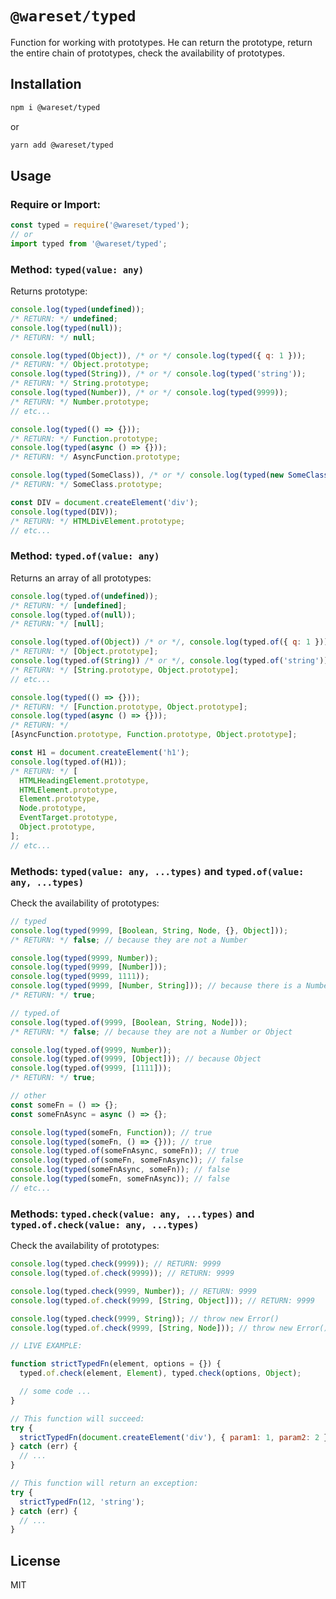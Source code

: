 # `@wareset/typed`

Function for working with prototypes.
He can return the prototype, return the entire chain of prototypes, check the availability of prototypes.

## Installation

```bash
npm i @wareset/typed
```

or

```bash
yarn add @wareset/typed
```

## Usage

### Require or Import:

```js
const typed = require('@wareset/typed');
// or
import typed from '@wareset/typed';
```

### Method: `typed(value: any)`

Returns prototype:

```js
console.log(typed(undefined));
/* RETURN: */ undefined;
console.log(typed(null));
/* RETURN: */ null;

console.log(typed(Object)), /* or */ console.log(typed({ q: 1 }));
/* RETURN: */ Object.prototype;
console.log(typed(String)), /* or */ console.log(typed('string'));
/* RETURN: */ String.prototype;
console.log(typed(Number)), /* or */ console.log(typed(9999));
/* RETURN: */ Number.prototype;
// etc...

console.log(typed(() => {}));
/* RETURN: */ Function.prototype;
console.log(typed(async () => {}));
/* RETURN: */ AsyncFunction.prototype;

console.log(typed(SomeClass)), /* or */ console.log(typed(new SomeClass()));
/* RETURN: */ SomeClass.prototype;

const DIV = document.createElement('div');
console.log(typed(DIV));
/* RETURN: */ HTMLDivElement.prototype;
// etc...
```

### Method: `typed.of(value: any)`

Returns an array of all prototypes:

```js
console.log(typed.of(undefined));
/* RETURN: */ [undefined];
console.log(typed.of(null));
/* RETURN: */ [null];

console.log(typed.of(Object)) /* or */, console.log(typed.of({ q: 1 }));
/* RETURN: */ [Object.prototype];
console.log(typed.of(String)) /* or */, console.log(typed.of('string'));
/* RETURN: */ [String.prototype, Object.prototype];
// etc...

console.log(typed(() => {}));
/* RETURN: */ [Function.prototype, Object.prototype];
console.log(typed(async () => {}));
/* RETURN: */
[AsyncFunction.prototype, Function.prototype, Object.prototype];

const H1 = document.createElement('h1');
console.log(typed.of(H1));
/* RETURN: */ [
  HTMLHeadingElement.prototype,
  HTMLElement.prototype,
  Element.prototype,
  Node.prototype,
  EventTarget.prototype,
  Object.prototype,
];
// etc...
```

### Methods: `typed(value: any, ...types)` and `typed.of(value: any, ...types)`

Check the availability of prototypes:

```js
// typed
console.log(typed(9999, [Boolean, String, Node, {}, Object]));
/* RETURN: */ false; // because they are not a Number

console.log(typed(9999, Number));
console.log(typed(9999, [Number]));
console.log(typed(9999, 1111));
console.log(typed(9999, [Number, String])); // because there is a Number
/* RETURN: */ true;

// typed.of
console.log(typed.of(9999, [Boolean, String, Node]));
/* RETURN: */ false; // because they are not a Number or Object

console.log(typed.of(9999, Number));
console.log(typed.of(9999, [Object])); // because Object
console.log(typed.of(9999, [1111]));
/* RETURN: */ true;

// other
const someFn = () => {};
const someFnAsync = async () => {};

console.log(typed(someFn, Function)); // true
console.log(typed(someFn, () => {})); // true
console.log(typed.of(someFnAsync, someFn)); // true
console.log(typed.of(someFn, someFnAsync)); // false
console.log(typed(someFnAsync, someFn)); // false
console.log(typed(someFn, someFnAsync)); // false
// etc...
```

### Methods: `typed.check(value: any, ...types)` and `typed.of.check(value: any, ...types)`

Check the availability of prototypes:

```js
console.log(typed.check(9999)); // RETURN: 9999
console.log(typed.of.check(9999)); // RETURN: 9999

console.log(typed.check(9999, Number)); // RETURN: 9999
console.log(typed.of.check(9999, [String, Object])); // RETURN: 9999

console.log(typed.check(9999, String)); // throw new Error()
console.log(typed.of.check(9999, [String, Node])); // throw new Error()

// LIVE EXAMPLE:

function strictTypedFn(element, options = {}) {
  typed.of.check(element, Element), typed.check(options, Object);

  // some code ...
}

// This function will succeed:
try {
  strictTypedFn(document.createElement('div'), { param1: 1, param2: 2 });
} catch (err) {
  // ...
}

// This function will return an exception:
try {
  strictTypedFn(12, 'string');
} catch (err) {
  // ...
}
```

## License

MIT
